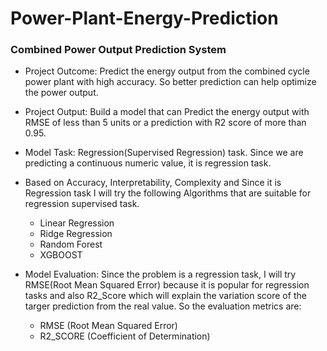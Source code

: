 # Power-Plant-Energy-Prediction

### Combined Power Output Prediction System

- Project Outcome: Predict the energy output from the combined cycle power plant with high accuracy. So better prediction can help optimize the power output.

- Project Output: Build a model that can Predict the energy output with RMSE of less than 5 units or a prediction with R2 score of more than 0.95.

- Model Task: Regression(Supervised Regression) task. Since we are predicting a continuous numeric value, it is regression task.

- Based on Accuracy, Interpretability, Complexity and Since it is Regression task I will try the following Algorithms that are suitable for regression supervised task.

    * Linear Regression
    * Ridge Regression
    * Random Forest
    * XGBOOST

- Model Evaluation: Since the problem is a regression task, I will try RMSE(Root Mean Squared Error) because it is popular for regression tasks and also R2_Score which will explain the variation score of the targer prediction from the real value. So the evaluation metrics are:

    * RMSE (Root Mean Squared Error)
    * R2_SCORE (Coefficient of Determination)

